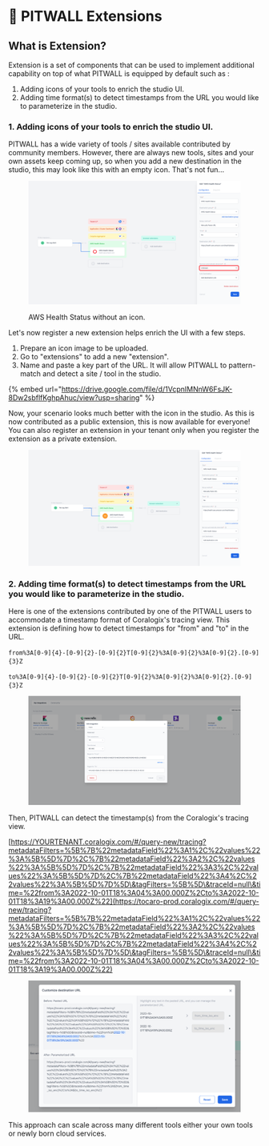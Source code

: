 # 🔩 PITWALL Extensions

## What is Extension?

Extension is a set of components that can be used to implement additional capability on top of what PITWALL is equipped by default such as :&#x20;

1. Adding icons of your tools to enrich the studio UI.
2. Adding time format(s) to detect timestamps from the URL you would like to parameterize in the studio.

### 1. Adding icons of your tools to enrich the studio UI.

PITWALL has a wide variety of tools / sites available contributed by community members. However, there are always new tools, sites and your own assets keep coming up, so when you add a new destination in the studio, this may look like this with an empty icon. That's not fun...

<figure><img src="../.gitbook/assets/image (56).png" alt=""><figcaption><p>AWS Health Status without an icon.</p></figcaption></figure>

Let's now register a new extension helps enrich the UI with a few steps.

1. Prepare an icon image to be uploaded.
2. Go to "extensions" to add a new "extension".
3. Name and paste a key part of the URL. It will allow PITWALL to pattern-match and detect a site / tool in the studio.

{% embed url="https://drive.google.com/file/d/1VcpnIMNnW6FsJK-8Dw2sbflfKghpAhuc/view?usp=sharing" %}

Now, your scenario looks much better with the icon in the studio. As this is now contributed as a public extension, this is now available for everyone! You can also register an extension in your tenant only when you register the extension as a private extension.

<figure><img src="../.gitbook/assets/image (62).png" alt=""><figcaption></figcaption></figure>

### 2. Adding time format(s) to detect timestamps from the URL you would like to parameterize in the studio.

Here is one of the extensions contributed by one of the PITWALL users to accommodate a timestamp format of Coralogix's tracing view. This extension is defining how to detect timestamps for "from" and "to" in the URL.

`from%3A[0-9]{4}-[0-9]{2}-[0-9]{2}T[0-9]{2}%3A[0-9]{2}%3A[0-9]{2}.[0-9]{3}Z`

`to%3A[0-9]{4}-[0-9]{2}-[0-9]{2}T[0-9]{2}%3A[0-9]{2}%3A[0-9]{2}.[0-9]{3}Z`

<figure><img src="../.gitbook/assets/image (68).png" alt=""><figcaption></figcaption></figure>

Then, PITWALL can detect the timestamp(s) from the Coralogix's tracing view.&#x20;

[https://YOURTENANT.coralogix.com/#/query-new/tracing?metadataFilters=%5B%7B%22metadataField%22%3A1%2C%22values%22%3A%5B%5D%7D%2C%7B%22metadataField%22%3A2%2C%22values%22%3A%5B%5D%7D%2C%7B%22metadataField%22%3A3%2C%22values%22%3A%5B%5D%7D%2C%7B%22metadataField%22%3A4%2C%22values%22%3A%5B%5D%7D%5D\&tagFilters=%5B%5D\&traceId=null\&time=%22from%3A2022-10-01T18%3A04%3A00.000Z%2Cto%3A2022-10-01T18%3A19%3A00.000Z%22](https://tocaro-prod.coralogix.com/#/query-new/tracing?metadataFilters=%5B%7B%22metadataField%22%3A1%2C%22values%22%3A%5B%5D%7D%2C%7B%22metadataField%22%3A2%2C%22values%22%3A%5B%5D%7D%2C%7B%22metadataField%22%3A3%2C%22values%22%3A%5B%5D%7D%2C%7B%22metadataField%22%3A4%2C%22values%22%3A%5B%5D%7D%5D\&tagFilters=%5B%5D\&traceId=null\&time=%22from%3A2022-10-01T18%3A04%3A00.000Z%2Cto%3A2022-10-01T18%3A19%3A00.000Z%22)

<figure><img src="../.gitbook/assets/image (16).png" alt=""><figcaption></figcaption></figure>

This approach can scale across many different tools either your own tools or newly born cloud services.
